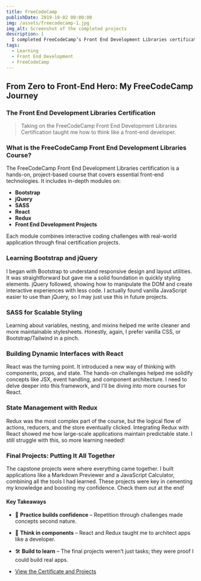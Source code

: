 ```yaml
---
title: FreeCodeCamp
publishDate: 2019-10-02 00:00:00
img: /assets/freecodecamp-1.jpg
img_alt: Screenshot of the completed projects
description: |
  I completed FreeCodeCamp’s Front End Development Libraries certification. This post breaks down what I learned and how I built real projects using tools like React and Redux.
tags:
  - Learning
  - Front End Development
  - FreeCodeCamp
---
```


## From Zero to Front-End Hero: My FreeCodeCamp Journey

### The Front End Development Libraries Certification

> Taking on the FreeCodeCamp Front End Development Libraries Certification taught me how to think like a front-end developer.

### What is the FreeCodeCamp Front End Development Libraries Course?

The FreeCodeCamp Front End Development Libraries certification is a hands-on, project-based course that covers essential front-end technologies. It includes in-depth modules on:

- **Bootstrap**  
- **jQuery**  
- **SASS**  
- **React**  
- **Redux**  
- **Front End Development Projects**

Each module combines interactive coding challenges with real-world application through final certification projects.

### Learning Bootstrap and jQuery

I began with Bootstrap to understand responsive design and layout utilities. It was straightforward but gave me a solid foundation in quickly styling elements. jQuery followed, showing how to manipulate the DOM and create interactive experiences with less code. I actually found vanilla JavaScript easier to use than jQuery, so I may just use this in future projects.

### SASS for Scalable Styling

Learning about variables, nesting, and mixins helped me write cleaner and more maintainable stylesheets. Honestly, again, I prefer vanilla CSS, or Bootstrap/Tailwind in a pinch. 

### Building Dynamic Interfaces with React

React was the turning point. It introduced a new way of thinking with components, props, and state. The hands-on challenges helped me solidify concepts like JSX, event handling, and component architecture. I need to delve deeper into this framework, and I'll be diving into more courses for React.

### State Management with Redux

Redux was the most complex part of the course, but the logical flow of actions, reducers, and the store eventually clicked. Integrating Redux with React showed me how large-scale applications maintain predictable state. I still struggle with this, so more learning needed!

### Final Projects: Putting It All Together

The capstone projects were where everything came together. I built applications like a Markdown Previewer and a JavaScript Calculator, combining all the tools I had learned. These projects were key in cementing my knowledge and boosting my confidence. Check them out at the end!

#### Key Takeaways

- 🎯 **Practice builds confidence** – Repetition through challenges made concepts second nature.
- 🧠 **Think in components** – React and Redux taught me to architect apps like a developer.
- 🛠️ **Build to learn** – The final projects weren’t just tasks; they were proof I could build real apps.

- <a href="https://www.freecodecamp.org/certification/fcc0a939f37-a63d-4dc4-b22e-79caa6a6cd08/front-end-development-libraries" target="_blank" rel="nofollow">View the Certificate and Projects</a>
